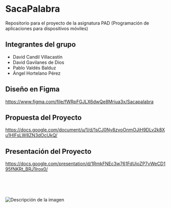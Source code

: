 # SacaPalabra
Repositorio para el proyecto de la asignatura PAD (Programación de aplicaciones para dispositivos móviles)

## Integrantes del grupo
* David Candil Villacastín
* David Gavilanes de Dios
* Pablo Valdés Balduz
* Ángel Hortelano Pérez

## Diseño en Figma
https://www.figma.com/file/fWRpFGJLX6dwQe8Mriua3x/Sacapalabra

## Propuesta del Proyecto
https://docs.google.com/document/u/1/d/1sCJ0Ny8zyoOnmOJiH9DLv2k8Xu1HlFsLW8ZN3dOcUkQ/

## Presentación del Proyecto
https://docs.google.com/presentation/d/1RmkFNEc3w761FdUjoZP7vWeCD195fNKRt_BRJ1lrox0/


<br><br><br>

<image src="./mascota.jpeg" style="text-align:center;" alt="Descripción de la imagen">
